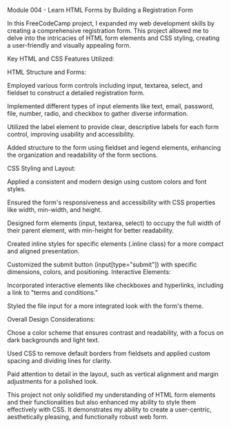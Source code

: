 Module 004 - Learn HTML Forms by Building a Registration Form

In this FreeCodeCamp project, I expanded my web development skills by creating a comprehensive registration form. This project allowed me to delve into the intricacies of HTML form elements and CSS styling, creating a user-friendly and visually appealing form.

Key HTML and CSS Features Utilized:

HTML Structure and Forms:

Employed various form controls including input, textarea, select, and fieldset to construct a detailed registration form.

Implemented different types of input elements like text, email, password, file, number, radio, and checkbox to gather diverse information.

Utilized the label element to provide clear, descriptive labels for each form control, improving usability and accessibility.

Added structure to the form using fieldset and legend elements, enhancing the organization and readability of the form sections.

CSS Styling and Layout:

Applied a consistent and modern design using custom colors and font styles.

Ensured the form's responsiveness and accessibility with CSS properties like width, min-width, and height.

Designed form elements (input, textarea, select) to occupy the full width of their parent element, with min-height for better readability.

Created inline styles for specific elements (.inline class) for a more compact and aligned presentation.

Customized the submit button (input[type="submit"]) with specific dimensions, colors, and positioning.
Interactive Elements:

Incorporated interactive elements like checkboxes and hyperlinks, including a link to "terms and conditions."

Styled the file input for a more integrated look with the form's theme.

Overall Design Considerations:

Chose a color scheme that ensures contrast and readability, with a focus on dark backgrounds and light text.

Used CSS to remove default borders from fieldsets and applied custom spacing and dividing lines for clarity.

Paid attention to detail in the layout, such as vertical alignment and margin adjustments for a polished look.

This project not only solidified my understanding of HTML form elements and their functionalities but also enhanced my ability to style them effectively with CSS. It demonstrates my ability to create a user-centric, aesthetically pleasing, and functionally robust web form.